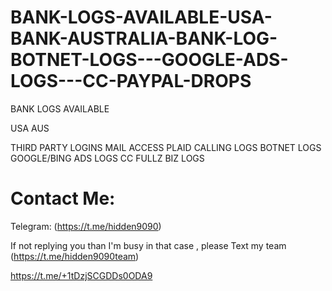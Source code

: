 # BANK-LOGS-AVAILABLE-USA-BANK-AUSTRALIA-BANK-LOG-BOTNET-LOGS---GOOGLE-ADS-LOGS---CC-PAYPAL-DROPS









BANK LOGS AVAILABLE

USA
AUS

THIRD PARTY LOGINS
MAIL ACCESS
PLAID 
CALLING LOGS
BOTNET LOGS
GOOGLE/BING ADS LOGS
CC
FULLZ
BIZ LOGS

# Contact Me:     
  
Telegram: (https://t.me/hidden9090)

If not replying you than  I'm busy in that case , please 
Text my team 
(https://t.me/hidden9090team)



https://t.me/+1tDzjSCGDDs0ODA9


